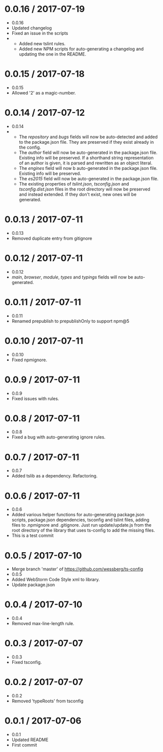 0.0.16 / 2017-07-19
===================

  * 0.0.16
  * Updated changelog
  * Fixed an issue in the scripts
  * - Added new tslint rules.
    - Added new NPM scripts for auto-generating a changelog and updating the one in the README.

0.0.15 / 2017-07-18
===================

  * 0.0.15
  * Allowed '2' as a magic-number.

0.0.14 / 2017-07-12
===================

  * 0.0.14
  * - The *repository* and *bugs* fields will now be auto-detected and added to the package.json file. They are preserved if they exist already in the config.
    - The *author* field will now be auto-generated in the package.json file. Existing info will be preserved. If a shorthand string representation of an author is given, it is parsed and rewritten as an object literal.
    - The *engines* field will now b auto-generated in the package.json file. Existing info will be preserved.
    - The *es2015* field will now be auto-generated in the package.json file.
    - The existing properties of *tslint.json*, *tsconfig.json* and *tsconfig.dist.json* files in the root directory will now be preserved and instead extended. If they don't exist, new ones will be generated.

0.0.13 / 2017-07-11
===================

  * 0.0.13
  * Removed duplicate entry from gitignore

0.0.12 / 2017-07-11
===================

  * 0.0.12
  * *main*, *browser*, *module*, *types* and *typings* fields will now be auto-generated.

0.0.11 / 2017-07-11
===================

  * 0.0.11
  * Renamed prepublish to prepublishOnly to support npm@5

0.0.10 / 2017-07-11
===================

  * 0.0.10
  * Fixed npmignore.

0.0.9 / 2017-07-11
==================

  * 0.0.9
  * Fixed issues with rules.

0.0.8 / 2017-07-11
==================

  * 0.0.8
  * Fixed a bug with auto-generating ignore rules.

0.0.7 / 2017-07-11
==================

  * 0.0.7
  * Added tslib as a dependency. Refactoring.

0.0.6 / 2017-07-11
==================

  * 0.0.6
  * Added various helper functions for auto-generating package.json scripts, package.json dependencies, tsconfig and tslint files, adding files to .npmignore and .gitignore. Just run update/update.js from the root directory of the library that uses ts-config to add the missing files.
  * This is a test commit

0.0.5 / 2017-07-10
==================

  * Merge branch 'master' of https://github.com/wessberg/ts-config
  * 0.0.5
  * Added WebStorm Code Style xml to library.
  * Update package.json

0.0.4 / 2017-07-10
==================

  * 0.0.4
  * Removed max-line-length rule.

0.0.3 / 2017-07-07
==================

  * 0.0.3
  * Fixed tsconfig.

0.0.2 / 2017-07-07
==================

  * 0.0.2
  * Removed 'typeRoots' from tsconfig

0.0.1 / 2017-07-06
==================

  * 0.0.1
  * Updated README
  * First commit
